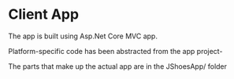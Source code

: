 # Client App

The app is built using Asp.Net Core MVC app.

Platform-specific code has been abstracted from the app project-

The parts that make up the actual app are in the JShoesApp/ folder
